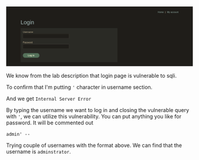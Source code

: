 ![image](./ss/login-bypass1.png)

We know from the lab description that login page is vulnerable to sqli. 

To confirm that I'm putting `'` character in username section.

And we get `Internal Server Error`

By typing the username we want to log in and closing the vulnerable query with `'`, we can utilize this vulnerability. You can put anything you like for password. It will be commented out 

```
admin' --
```

Trying couple of usernames with the format above. We can find that the username is `adminstrator`.


